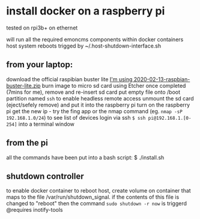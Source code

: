 # install docker on a raspberry pi
tested on rpi3b+ on ethernet

will run all the required emoncms components within docker containers
host system reboots trigged by ~/.host-shutdown-interface.sh

from your laptop:
--------------
download the official raspibian buster lite [I'm using 2020-02-13-raspbian-buster-lite.zip](magnet:?xt=urn:btih:2213f24bca4031663b3dfa99fb554dce8cfcb5da&dn=2020-02-13-raspbian-buster-lite.zip&tr=http%3A%2F%2Ftracker.raspberrypi.org%3A6969%2Fannounce)
burn image to micro sd card using Etcher
once completed (7mins for me), remove and re-insert sd card
put empty file onto /boot partition named `ssh` to enable headless remote access
unmount the sd card (eject/sefely remove) and put it into the raspberry pi
turn on the raspberry pi
get the new ip - try the fing app or the nmap command (eg. `nmap -sP 192.168.1.0/24`) to see list of devices
login via ssh `$ ssh pi@192.168.1.[0-254]` into a terminal window

from the pi
-------------
all the commands have been put into a bash script:
$ ./install.sh 

shutdown controller
------------
to enable docker container to reboot host, create volume on container that maps to the file /var/run/shutdown_signal. if the contents of this file is changed to "reboot" then the command `sudo shutdown -r now` is triggerd
@requires inotify-tools

